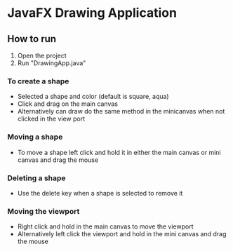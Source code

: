 # JavaFX Drawing Application

## How to run

1) Open the project
2) Run "DrawingApp.java"


### To create a shape
- Selected a shape and color (default is square, aqua)
- Click and drag on the main canvas
- Alternatively can draw do the same method in the minicanvas when not clicked in the view port

### Moving a shape
- To move a shape left click and hold it in either the main canvas or mini canvas and drag the mouse

### Deleting a shape
- Use the delete key when a shape is selected to remove it

### Moving the viewport
- Right click and hold in the main canvas to move the viewport
- Alternatively left click the viewport and hold in the mini canvas and drag the mouse
